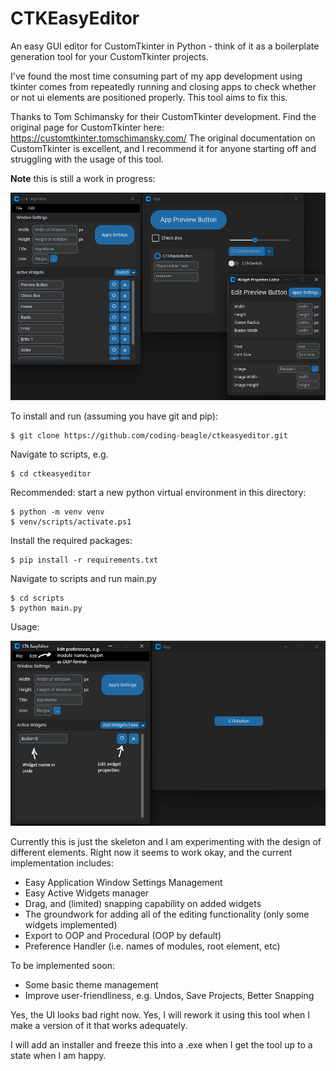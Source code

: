 # CTKEasyEditor

An easy GUI editor for CustomTkinter in Python - think of it as a boilerplate generation tool for your CustomTkinter projects.

I've found the most time consuming part of my app development using tkinter comes from repeatedly running and closing apps to check whether or not ui elements are positioned properly. This tool aims to fix this.

Thanks to Tom Schimansky for their CustomTkinter development. Find the original page for CustomTkinter here: https://customtkinter.tomschimansky.com/
The original documentation on CustomTkinter is excellent, and I recommend it for anyone starting off and struggling with the usage of this tool.

**Note** this is still a work in progress:

![Alt text](/screenshots/ss1.png "Example Screenshot")

To install and run (assuming you have git and pip):

```
$ git clone https://github.com/coding-beagle/ctkeasyeditor.git
```

Navigate to scripts, e.g.

```
$ cd ctkeasyeditor
```

Recommended: start a new python virtual environment in this directory:

```
$ python -m venv venv
$ venv/scripts/activate.ps1
```

Install the required packages:

```
$ pip install -r requirements.txt
```

Navigate to scripts and run main.py

```
$ cd scripts
$ python main.py
```

Usage:

![Alt text](/screenshots/usage1.png "Usage Screenshot")

Currently this is just the skeleton and I am experimenting with the design of different elements.
Right now it seems to work okay, and the current implementation includes:

- Easy Application Window Settings Management
- Easy Active Widgets manager
- Drag, and (limited) snapping capability on added widgets
- The groundwork for adding all of the editing functionality (only some widgets implemented)
- Export to OOP and Procedural (OOP by default)
- Preference Handler (i.e. names of modules, root element, etc)

To be implemented soon:

- Some basic theme management
- Improve user-friendliness, e.g. Undos, Save Projects, Better Snapping

Yes, the UI looks bad right now. Yes, I will rework it using this tool when I make a version of it that works adequately.

I will add an installer and freeze this into a .exe when I get the tool up to a state when I am happy.
